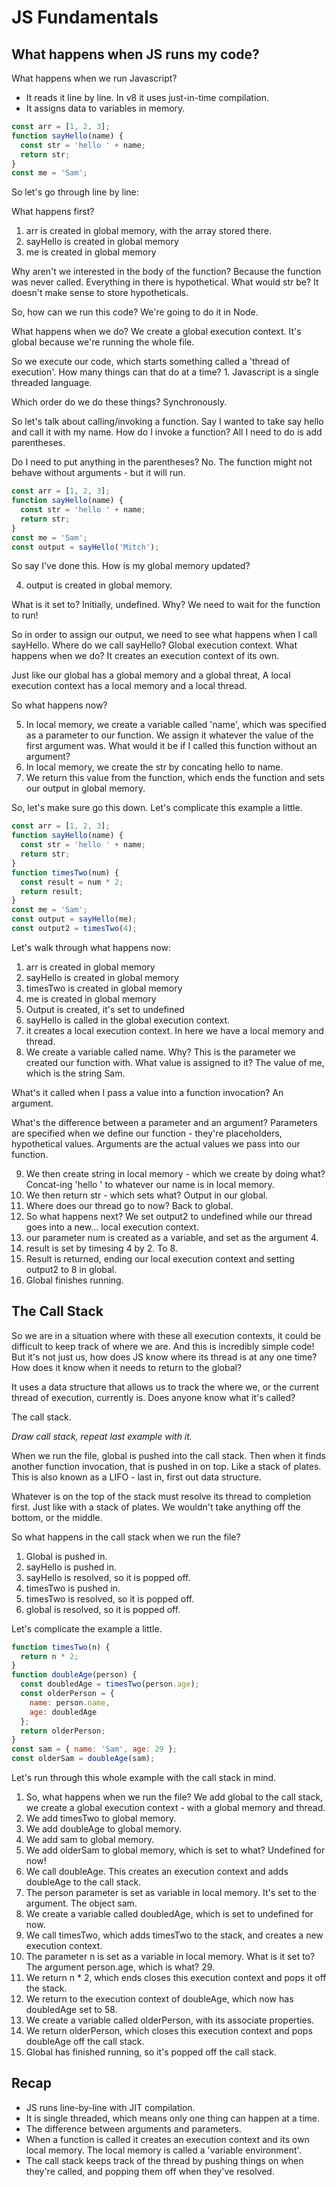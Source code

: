 # JS Fundamentals

## What happens when JS runs my code?

What happens when we run Javascript?

* It reads it line by line. In v8 it uses just-in-time compilation.
* It assigns data to variables in memory.

```js
const arr = [1, 2, 3];
function sayHello(name) {
  const str = 'hello ' + name;
  return str;
}
const me = 'Sam';
```

So let's go through line by line:

What happens first?

1. arr is created in global memory, with the array stored there.
2. sayHello is created in global memory
3. me is created in global memory

Why aren't we interested in the body of the function? Because the function was never called. Everything in there is hypothetical. What would str be? It doesn't make sense to store hypotheticals.

So, how can we run this code? We're going to do it in Node.

What happens when we do? We create a global execution context. It's global because we're running the whole file.

So we execute our code, which starts something called a 'thread of execution'. How many things can that do at a time? 1. Javascript is a single threaded language.

Which order do we do these things? Synchronously.

So let's talk about calling/invoking a function. Say I wanted to take say hello and call it with my name. How do I invoke a function? All I need to do is add parentheses.

Do I need to put anything in the parentheses? No. The function might not behave without arguments - but it will run.

```js
const arr = [1, 2, 3];
function sayHello(name) {
  const str = 'hello ' + name;
  return str;
}
const me = 'Sam';
const output = sayHello('Mitch');
```

So say I've done this. How is my global memory updated?

4. output is created in global memory.

What is it set to? Initially, undefined. Why? We need to wait for the function to run!

So in order to assign our output, we need to see what happens when I call sayHello. Where do we call sayHello? Global execution context. What happens when we do? It creates an execution context of its own.

Just like our global has a global memory and a global threat, A local execution context has a local memory and a local thread.

So what happens now?

5. In local memory, we create a variable called 'name', which was specified as a parameter to our function. We assign it whatever the value of the first argument was. What would it be if I called this function without an argument?
6. In local memory, we create the str by concating hello to name.
7. We return this value from the function, which ends the function and sets our output in global memory.

So, let's make sure go this down. Let's complicate this example a little.

```js
const arr = [1, 2, 3];
function sayHello(name) {
  const str = 'hello ' + name;
  return str;
}
function timesTwo(num) {
  const result = num * 2;
  return result;
}
const me = 'Sam';
const output = sayHello(me);
const output2 = timesTwo(4);
```

Let's walk through what happens now:

1. arr is created in global memory
2. sayHello is created in global memory
3. timesTwo is created in global memory
4. me is created in global memory
5. Output is created, it's set to undefined
6. sayHello is called in the global execution context.
7. it creates a local execution context. In here we have a local memory and thread.
8. We create a variable called name. Why? This is the parameter we created our function with. What value is assigned to it? The value of me, which is the string Sam.

What's it called when I pass a value into a function invocation? An argument.

What's the difference between a parameter and an argument? Parameters are specified when we define our function - they're placeholders, hypothetical values. Arguments are the actual values we pass into our function.

9. We then create string in local memory - which we create by doing what? Concat-ing 'hello ' to whatever our name is in local memory.
10. We then return str - which sets what? Output in our global.
11. Where does our thread go to now? Back to global.
12. So what happens next? We set output2 to undefined while our thread goes into a new... local execution context.
13. our parameter num is created as a variable, and set as the argument 4.
14. result is set by timesing 4 by 2. To 8.
15. Result is returned, ending our local execution context and setting output2 to 8 in global.
16. Global finishes running.

## The Call Stack

So we are in a situation where with these all execution contexts, it could be difficult to keep track of where we are. And this is incredibly simple code! But it's not just us, how does JS know where its thread is at any one time? How does it know when it needs to return to the global?

It uses a data structure that allows us to track the where we, or the current thread of execution, currently is. Does anyone know what it's called?

The call stack.

_Draw call stack, repeat last example with it._

When we run the file, global is pushed into the call stack. Then when it finds another function invocation, that is pushed in on top. Like a stack of plates. This is also known as a LIFO - last in, first out data structure.

Whatever is on the top of the stack must resolve its thread to completion first. Just like with a stack of plates. We wouldn't take anything off the bottom, or the middle.

So what happens in the call stack when we run the file?

1. Global is pushed in.
2. sayHello is pushed in.
3. sayHello is resolved, so it is popped off.
4. timesTwo is pushed in.
5. timesTwo is resolved, so it is popped off.
6. global is resolved, so it is popped off.

Let's complicate the example a little.

```js
function timesTwo(n) {
  return n * 2;
}
function doubleAge(person) {
  const doubledAge = timesTwo(person.age);
  const olderPerson = {
    name: person.name,
    age: doubledAge
  };
  return olderPerson;
}
const sam = { name: 'Sam', age: 29 };
const olderSam = doubleAge(sam);
```

Let's run through this whole example with the call stack in mind.

1. So, what happens when we run the file? We add global to the call stack, we create a global execution context - with a global memory and thread.
2. We add timesTwo to global memory.
3. We add doubleAge to global memory.
4. We add sam to global memory.
5. We add olderSam to global memory, which is set to what? Undefined for now!
6. We call doubleAge. This creates an execution context and adds doubleAge to the call stack.
7. The person parameter is set as variable in local memory. It's set to the argument. The object sam.
8. We create a variable called doubledAge, which is set to undefined for now.
9. We call timesTwo, which adds timesTwo to the stack, and creates a new execution context.
10. The parameter n is set as a variable in local memory. What is it set to? The argument person.age, which is what? 29.
11. We return n \* 2, which ends closes this execution context and pops it off the stack.
12. We return to the execution context of doubleAge, which now has doubledAge set to 58.
13. We create a variable called olderPerson, with its associate properties.
14. We return olderPerson, which closes this execution context and pops doubleAge off the call stack.
15. Global has finished running, so it's popped off the call stack.

## Recap

* JS runs line-by-line with JIT compilation.
* It is single threaded, which means only one thing can happen at a time.
* The difference between arguments and parameters.
* When a function is called it creates an execution context and its own local memory. The local memory is called a 'variable environment'.
* The call stack keeps track of the thread by pushing things on when they're called, and popping them off when they've resolved.
